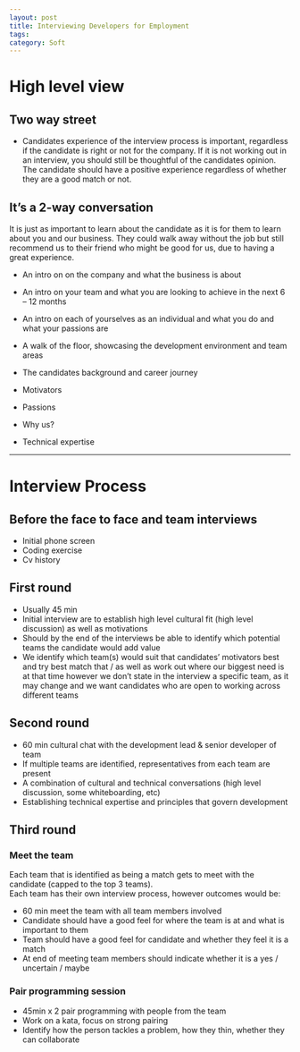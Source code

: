 ```yaml
---
layout: post
title: Interviewing Developers for Employment
tags: 
category: Soft
---
```


# High level view 

## Two way street 

* Candidates experience of the interview process is important, regardless if the candidate is right or not for the company. If it is not working out in an interview, you should still be thoughtful of the candidates opinion. The candidate should have a positive experience regardless of whether they are a good match or not.

## It’s a 2-way conversation

It is just as important to learn about the candidate as it is for them to learn about you and our business. They could walk away without the job but still recommend us to their friend who might be good for us, due to having a great experience.

* An intro on on the company and what the business is about
* An intro on your team and what you are looking to achieve in the next 6 – 12 months
* An intro on each of yourselves as an individual and what you do and what your passions are
* A walk of the floor, showcasing the development environment and team areas
* The candidates background and career journey

*  Motivators
*  Passions
*  Why us?
*  Technical expertise

------------------------------------------------------------------------------------------------------------------------------------------------

# Interview Process

## Before the face to face and team interviews

* Initial phone screen
* Coding exercise
* Cv history 

## First round

* Usually 45 min 
* Initial interview are to establish high level cultural fit (high level discussion) as well as motivations   
* Should by the end of the interviews be able to identify which potential teams the candidate would add value   
* We identify which team(s) would suit that candidates’ motivators best and try best match that / as well as work out where our biggest need is at that time however we don’t state in the interview a specific team, as it may change and we want candidates who are open to working across different teams  

## Second round 

* 60 min cultural chat with the development lead & senior developer of team
* If multiple teams are identified, representatives from each team are present
* A combination of cultural and technical conversations (high level discussion, some whiteboarding, etc) 
* Establishing technical expertise and principles that govern development

## Third round 

### Meet the team  

Each team that is identified as being a match gets to meet with the candidate (capped to the top 3 teams).  
Each team has their own interview process, however outcomes would be:  

* 60 min meet the team with all team members involved
* Candidate should have a good feel for where the team is at and what is important to them  
* Team should have a good feel for candidate and whether they feel it is a match
* At end of meeting team members should indicate whether it is a yes / uncertain / maybe

### Pair programming session

* 45min  x 2 pair programming with people from the team
* Work on a kata, focus on strong pairing 
* Identify how the person tackles a problem, how they thin, whether they can collaborate

